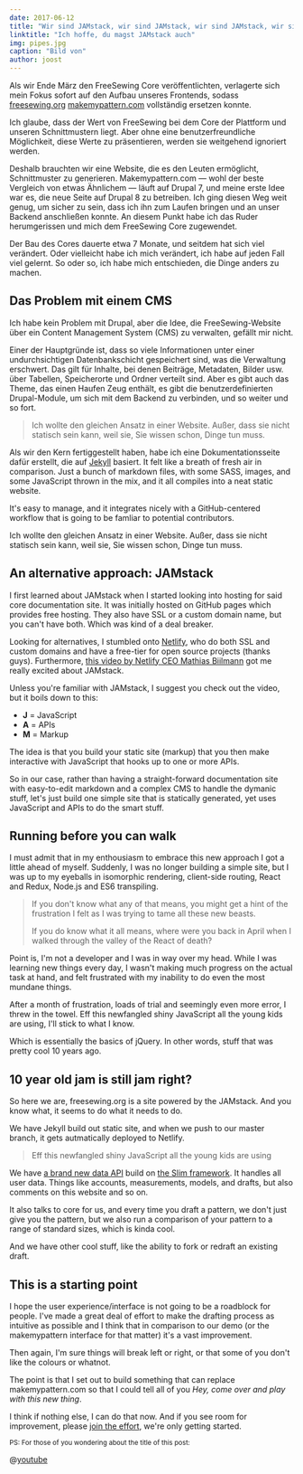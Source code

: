 ```yaml
---
date: 2017-06-12
title: "Wir sind JAMstack, wir sind JAMstack, wir sind JAMstack, wir sind JAMstack, wir sind JAMstack, wir sind JAMstack, wir sind JAMstack, wir sind JAMstack, und ich hoffe, dass du auch JAMstack magst"
linktitle: "Ich hoffe, du magst JAMstack auch"
img: pipes.jpg
caption: "Bild von"
author: joost
---
```


Als wir Ende März den FreeSewing Core veröffentlichten, verlagerte sich mein Fokus sofort auf den Aufbau unseres Frontends, sodass [freesewing.org](/) [makemypattern.com](https://makemypattern.com/) vollständig ersetzen konnte.

Ich glaube, dass der Wert von FreeSewing bei dem Core der Plattform und unseren Schnittmustern liegt. Aber ohne eine benutzerfreundliche Möglichkeit, diese Werte zu präsentieren, werden sie weitgehend ignoriert werden.

Deshalb brauchten wir eine Website, die es den Leuten ermöglicht, Schnittmuster zu generieren. Makemypattern.com &mdash; wohl der beste Vergleich von etwas Ähnlichem &mdash; läuft auf Drupal 7, und meine erste Idee war es, die neue Seite auf Drupal 8 zu betreiben. Ich ging diesen Weg weit genug, um sicher zu sein, dass ich ihn zum Laufen bringen und an unser Backend anschließen konnte. An diesem Punkt habe ich das Ruder herumgerissen und mich dem FreeSewing Core zugewendet.

Der Bau des Cores dauerte etwa 7 Monate, und seitdem hat sich viel verändert. Oder vielleicht habe ich mich verändert, ich habe auf jeden Fall viel gelernt. So oder so, ich habe mich entschieden, die Dinge anders zu machen.

## Das Problem mit einem CMS

Ich habe kein Problem mit Drupal, aber die Idee, die FreeSewing-Website über ein Content Management System (CMS) zu verwalten, gefällt mir nicht.

Einer der Hauptgründe ist, dass so viele Informationen unter einer undurchsichtigen Datenbankschicht gespeichert sind, was die Verwaltung erschwert. Das gilt für Inhalte, bei denen Beiträge, Metadaten, Bilder usw. über Tabellen, Speicherorte und Ordner verteilt sind. Aber es gibt auch das Theme, das einen Haufen Zeug enthält, es gibt die benutzerdefinierten Drupal-Module, um sich mit dem Backend zu verbinden, und so weiter und so fort.

> Ich wollte den gleichen Ansatz in einer Website. Außer, dass sie nicht statisch sein kann, weil sie, Sie wissen schon, Dinge tun muss.

Als wir den Kern fertiggestellt haben, habe ich eine Dokumentationsseite dafür erstellt, die auf [Jekyll](https://jekyllrb.com/) basiert. It felt like a breath of fresh air in comparison. Just a bunch of markdown files, with some SASS, images, and some JavaScript thrown in the mix, and it all compiles into a neat static website.

It's easy to manage, and it integrates nicely with a GitHub-centered workflow that is going to be famliar to potential contributors.

Ich wollte den gleichen Ansatz in einer Website. Außer, dass sie nicht statisch sein kann, weil sie, Sie wissen schon, Dinge tun muss.


## An alternative approach: JAMstack

I first learned about JAMstack when I started looking into hosting for said core documentation site. It was initially hosted on GitHub pages which provides free hosting. They also have SSL or a custom domain name, but you can't have both. Which was kind of a deal breaker.

Looking for alternatives, I stumbled onto [Netlify](https://www.netlify.com/), who do both SSL and custom domains and have a free-tier for open source projects (thanks guys). Furthermore, [this video by Netlify CEO Mathias Biilmann](https://vimeo.com/163522126) got me really excited about JAMstack.

Unless you're familiar with JAMstack, I suggest you check out the video, but it boils down to this:

 - **J** = JavaScript
 - **A** = APIs
 - **M** = Markup

The idea is that you build your static site (markup) that you then make interactive with JavaScript that hooks up to one or more APIs.

So in our case, rather than having a straight-forward documentation site with easy-to-edit markdown and a complex CMS to handle the dymanic stuff, let's just build one simple site that is statically generated, yet uses JavaScript and APIs to do the smart stuff.

## Running before you can walk

I must admit that in my enthousiasm to embrace this new approach I got a little ahead of myself. Suddenly, I was no longer building a simple site, but I was up to my eyeballs in isomorphic rendering, client-side routing, React and Redux, Node.js and ES6 transpiling.

> If you don't know what any of that means, you might get a hint of the frustration I felt as I was trying to tame all these new beasts.
> 
> If you do know what it all means, where were you back in April when I walked through the valley of the React of death?

Point is, I'm not a developer and I was in way over my head. While I was learning new things every day, I wasn't making much progress on the actual task at hand, and felt frustrated with my inability to do even the most mundane things.

After a month of frustration, loads of trial and seemingly even more error, I threw in the towel. Eff this newfangled shiny JavaScript all the young kids are using, I'll stick to what I know.

Which is essentially the basics of jQuery. In other words, stuff that was pretty cool 10 years ago.

## 10 year old jam is still jam right?

So here we are, freesewing.org is a site powered by the JAMstack. And you know what, it seems to do what it needs to do.

We have Jekyll build out static site, and when we push to our master branch, it gets autmatically deployed to Netlify.

> Eff this newfangled shiny JavaScript all the young kids are using

We have [a brand new data API](https://github.com/freesewing/data) build on [the Slim framework](https://www.slimframework.com/). It handles all user data. Things like accounts, measurements, models, and drafts, but also comments on this website and so on.

It also talks to core for us, and every time you draft a pattern, we don't just give you the pattern, but we also run a comparison of your pattern to a range of standard sizes, which is kinda cool.

And we have other cool stuff, like the ability to fork or redraft an existing draft.

## This is a starting point

I hope the user experience/interface is not going to be a roadblock for people. I've made a great deal of effort to make the drafting process as intuitive as possible and I think that in comparison to our demo (or the makemypattern interface for that matter) it's a vast improvement.

Then again, I'm sure things will break left or right, or that some of you don't like the colours or whatnot.

The point is that I set out to build something that can replace makemypattern.com so that I could tell all of you _Hey, come over and play with this new thing_.

I think if nothing else, I can do that now. And if you see room for improvement, please [join the effort](/contribute), we're only getting started.

<small>PS: For those of you wondering about the title of this post:</small>

@[youtube](oFRbZJXjWIA)










